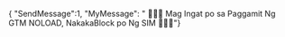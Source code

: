 { "SendMessage":1, "MyMessage": " 💌💌💌 Mag Ingat po sa Paggamit Ng GTM NOLOAD,  NakakaBlock po Ng SIM 💌💌💌"}
